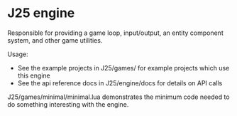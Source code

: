# J25 engine
Responsible for providing a game loop, input/output, an entity component system, and other game utilities.

Usage:
- See the example projects in J25/games/ for example projects which use this engine
- See the api reference docs in J25/engine/docs for details on API calls

J25/games/minimal/minimal.lua demonstrates the minimum code needed to do something interesting with the engine.
